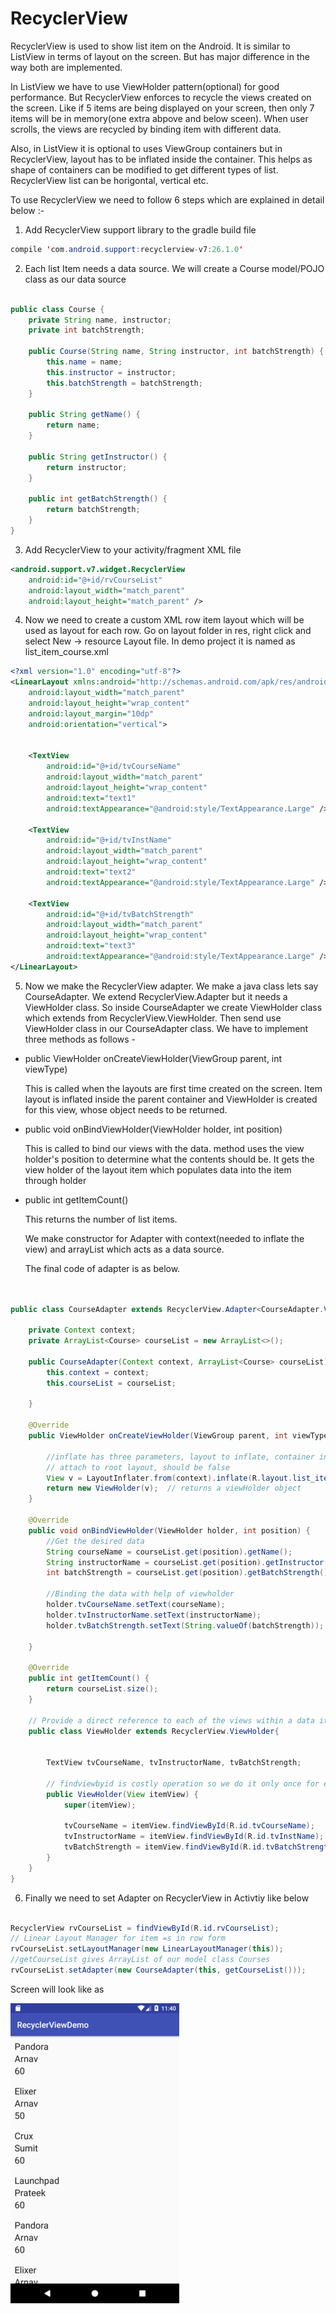 # RecyclerView

RecyclerView is used to show list item on the Android. It is similar to ListView in terms of layout on the screen. But has major difference in the way both are implemented.

In ListView we have to use ViewHolder pattern(optional) for good performance. But RecyclerView enforces to recycle the views created on the screen. Like if 5 items are being displayed on your screen, then only 7 items will be in memory(one extra abpove and below sceen). When user scrolls, the views are recycled by binding item with different data.

Also, in ListView it is optional to uses ViewGroup containers but in RecyclerView, layout has to be inflated inside the container. This helps as shape of containers can be modified to get different types of list. RecyclerView list can be horigontal, vertical etc.

To use RecyclerView we need to follow 6 steps which are explained in detail below :-


1. Add RecyclerView support library to the gradle build file
```java
compile 'com.android.support:recyclerview-v7:26.1.0'
```

2. Each list Item needs a data source. We will create a Course model/POJO class as our data source
```java

public class Course {
    private String name, instructor;
    private int batchStrength;

    public Course(String name, String instructor, int batchStrength) {
        this.name = name;
        this.instructor = instructor;
        this.batchStrength = batchStrength;
    }

    public String getName() {
        return name;
    }

    public String getInstructor() {
        return instructor;
    }

    public int getBatchStrength() {
        return batchStrength;
    }
}

```

3. Add RecyclerView to your activity/fragment XML file
```xml
<android.support.v7.widget.RecyclerView
    android:id="@+id/rvCourseList"
    android:layout_width="match_parent"
    android:layout_height="match_parent" />
```

4. Now we need to create a custom XML row item layout which will be used as layout for each row. Go on layout folder in res, right click and select New -> resource Layout file. In demo project it is named as list_item_course.xml
```xml
<?xml version="1.0" encoding="utf-8"?>
<LinearLayout xmlns:android="http://schemas.android.com/apk/res/android"
    android:layout_width="match_parent"
    android:layout_height="wrap_content"
    android:layout_margin="10dp"
    android:orientation="vertical">


    <TextView
        android:id="@+id/tvCourseName"
        android:layout_width="match_parent"
        android:layout_height="wrap_content"
        android:text="text1"
        android:textAppearance="@android:style/TextAppearance.Large" />

    <TextView
        android:id="@+id/tvInstName"
        android:layout_width="match_parent"
        android:layout_height="wrap_content"
        android:text="text2"
        android:textAppearance="@android:style/TextAppearance.Large" />

    <TextView
        android:id="@+id/tvBatchStrength"
        android:layout_width="match_parent"
        android:layout_height="wrap_content"
        android:text="text3"
        android:textAppearance="@android:style/TextAppearance.Large" />
</LinearLayout>
```

5. Now we make the RecyclerView adapter. We make a java class lets say CourseAdapter. We extend RecyclerView.Adapter but it needs a ViewHolder class. So inside CourseAdapter we create ViewHolder class which extends from RecyclerView.ViewHolder. Then send use ViewHolder class in our CourseAdapter class.
We have to implement three methods as follows -
  * public ViewHolder onCreateViewHolder(ViewGroup parent, int viewType)

    This is called when the layouts are first time created on the screen. Item layout is inflated inside the parent container and ViewHolder is created for this view, whose object needs to be returned.

  * public void onBindViewHolder(ViewHolder holder, int position)

    This is called to bind our views with the data. method uses the view holder's position to determine what the contents should be. It gets the view holder of the layout item which populates data into the item through holder


  * public int getItemCount()

    This returns the number of list items.

    We make constructor for Adapter with context(needed to inflate the view) and arrayList which acts as a data source.

    The final code of adapter is as below.
```java


public class CourseAdapter extends RecyclerView.Adapter<CourseAdapter.ViewHolder>{

    private Context context;
    private ArrayList<Course> courseList = new ArrayList<>();

    public CourseAdapter(Context context, ArrayList<Course> courseList) {
        this.context = context;
        this.courseList = courseList;

    }

    @Override
    public ViewHolder onCreateViewHolder(ViewGroup parent, int viewType) {

        //inflate has three parameters, layout to inflate, container in which it needs to be inflated
        // attach to root layout, should be false
        View v = LayoutInflater.from(context).inflate(R.layout.list_item_course, parent, false);
        return new ViewHolder(v);  // returns a viewHolder object
    }

    @Override
    public void onBindViewHolder(ViewHolder holder, int position) {
        //Get the desired data
        String courseName = courseList.get(position).getName();
        String instructorName = courseList.get(position).getInstructor();
        int batchStrength = courseList.get(position).getBatchStrength();

        //Binding the data with help of viewholder
        holder.tvCourseName.setText(courseName);
        holder.tvInstructorName.setText(instructorName);
        holder.tvBatchStrength.setText(String.valueOf(batchStrength));

    }

    @Override
    public int getItemCount() {
        return courseList.size();
    }

    // Provide a direct reference to each of the views within a data item
    public class ViewHolder extends RecyclerView.ViewHolder{


        TextView tvCourseName, tvInstructorName, tvBatchStrength;

        // findviewbyid is costly operation so we do it only once for each view which are recycled
        public ViewHolder(View itemView) {
            super(itemView);

            tvCourseName = itemView.findViewById(R.id.tvCourseName);
            tvInstructorName = itemView.findViewById(R.id.tvInstName);
            tvBatchStrength = itemView.findViewById(R.id.tvBatchStrength);
        }
    }
}

```
6. Finally we need to set Adapter on RecyclerView in Activtiy like below
```java

RecyclerView rvCourseList = findViewById(R.id.rvCourseList);
// Linear Layout Manager for item =s in row form
rvCourseList.setLayoutManager(new LinearLayoutManager(this));
//getCourseList gives ArrayList of our model class Courses
rvCourseList.setAdapter(new CourseAdapter(this, getCourseList()));
```

Screen will look like as

![](./img/recycle.png)
